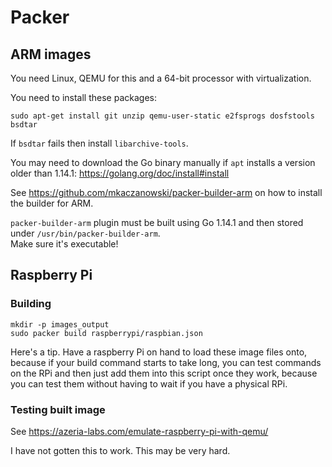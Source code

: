 # Packer

## ARM images

You need Linux, QEMU for this and a 64-bit processor with virtualization.

You need to install these packages:

    sudo apt-get install git unzip qemu-user-static e2fsprogs dosfstools bsdtar 
    
If `bsdtar` fails then install `libarchive-tools`.

You may need to download the Go binary manually if `apt` installs a version older than 1.14.1:
<https://golang.org/doc/install#install>

See <https://github.com/mkaczanowski/packer-builder-arm> on how to install the builder for ARM.

`packer-builder-arm` plugin must be built using Go 1.14.1 and then stored under `/usr/bin/packer-builder-arm`.  
Make sure it's executable!

## Raspberry Pi

### Building

    mkdir -p images_output
    sudo packer build raspberrypi/raspbian.json
    
Here's a tip. Have a raspberry Pi on hand to load these image files onto, because if your build
command starts to take long, you can test commands on the RPi and then just add them into this 
script once they work, because you can test them without having to wait if you have a physical RPi. 

### Testing built image

See <https://azeria-labs.com/emulate-raspberry-pi-with-qemu/>

I have not gotten this to work. This may be very hard.
